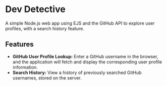 # Dev Detective

A simple Node.js web app using EJS and the GitHub API to explore user profiles, with a search history feature.

## Features

- **GitHub User Profile Lookup:** Enter a GitHub username in the browser, and the application will fetch and display the corresponding user profile information.
- **Search History:** View a history of previously searched GitHub usernames, stored on the server.
